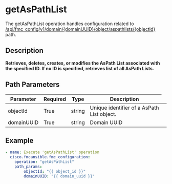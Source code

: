 # getAsPathList

The getAsPathList operation handles configuration related to [/api/fmc_config/v1/domain/{domainUUID}/object/aspathlists/{objectId}](/paths//api/fmc_config/v1/domain/{domain_uuid}/object/aspathlists/{object_id}.md) path.&nbsp;
## Description
**Retrieves, deletes, creates, or modifies the AsPath List associated with the specified ID. If no ID is specified, retrieves list of all AsPath Lists.**

## Path Parameters
| Parameter | Required | Type | Description |
| --------- | -------- | ---- | ----------- |
| objectId | True | string <td colspan=3> Unique identifier of a AsPath List object. |
| domainUUID | True | string <td colspan=3> Domain UUID |

## Example
```yaml
- name: Execute 'getAsPathList' operation
  cisco.fmcansible.fmc_configuration:
    operation: "getAsPathList"
    path_params:
        objectId: "{{ object_id }}"
        domainUUID: "{{ domain_uuid }}"

```